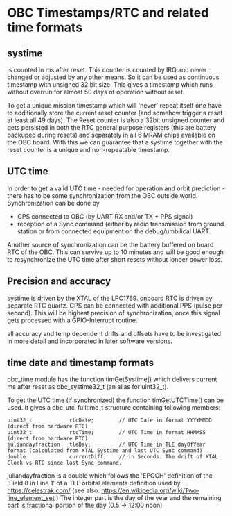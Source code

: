 OBC Timestamps/RTC and related time formats
===========================================

systime
-------

is counted in ms after reset. This counter is counted by IRQ and never changed or adjusted by any other means. So it can be used as continuous timestamp with unsigned 32 bit size. 
This gives a timestamp which runs without overrun for almost 50 days of operation without reset. 

To get a unique mission timestamp which will 'never' repeat itself one have to additionally store the current reset counter (and somehow trigger a reset at least all 49 days).
The Reset counter is also a 32bit unsigned counter and gets persisted in both the RTC general purpose registers (this are battery backuped during resets)
and separately in all 6 MRAM chips available on the OBC board. With this we can guarantee that a systime together with the reset counter is a unique and non-repeatable timestamp.


UTC time
--------

In order to get a valid UTC time - needed for operation and orbit prediction - there has to be some synchronization from the OBC outside world.
Synchronization can be done by 
- GPS connected to OBC (by UART RX and/or TX + PPS signal)
- reception of a Sync command (either by radio transmission from ground station or from connected equipment on the debug/umbilical UART.

Another source of synchronization can be the battery buffered on board RTC of the OBC. This can survive up to 10 minutes and will be good enough to resynchronize the UTC time after short resets without longer power loss.


Precision and accuracy
-----------------------

systime is driven by the XTAL of the LPC1769.
onboard RTC is driven by separate RTC quartz.
GPS can be connected with additional PPS (pulse per second). This will be highest precision of synchronization, once this signal gets processed with a GPIO-Interrupt routine.

all accuracy and temp dependent drifts and offsets have to be investigated in more detail and incorporated in later software versions.



time date and timestamp formats
-------------------------------

obc_time module has the function timGetSystime() which delivers current ms after reset as obc_systime32_t (an alias for uint32_t).

To get the UTC time (if synchronized) the function timGetUTCTime() can be used. It gives a
obc_utc_fulltime_t 	structure containing following members:

	uint32_t	 		rtcDate;		// UTC Date in format YYYYMMDD	(direct from hardware RTC)
	uint32_t	 		rtcTime;		// UTC Time in format HHMMSS	(direct from hardware RTC)
	juliandayfraction	tleDay;			// UTC Time in TLE dayOfYear format (calculated from XTAL Systime and last UTC Sync command)
	double				currentDiff;    // in Seconds. The drift of XTAL Clock vs RTC since last Sync command. 


 juliandayfraction is a double which follows the 'EPOCH' definition of the 'Field 8 in Line 1' of a TLE orbital elements definition used by https://celestrak.com/ (see also: https://en.wikipedia.org/wiki/Two-line_element_set )
 The integer part is the day of the year and the remaining part is fractional portion of the day (0.5 -> 12:00 noon)     



 
